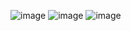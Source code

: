 ![image](https://github.com/thanksDay/storages/assets/133717963/3e3108c5-0a3e-49c4-a38a-2b5849fec36c)
![image](https://github.com/thanksDay/storages/assets/133717963/df68b5c7-5f6f-46fc-85b8-d810d6c4fcab)
![image](https://github.com/thanksDay/storages/assets/133717963/4f4170a3-3d31-401f-9cc6-00e84fd7c52a)
